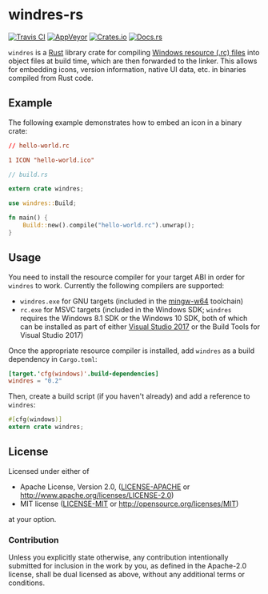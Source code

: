 # windres-rs

[![Travis CI](https://travis-ci.org/FaultyRAM/windres-rs.svg)][1]
[![AppVeyor](https://ci.appveyor.com/api/projects/status/ffj632w0xqh98c83?retina=true&svg=true)][2]
[![Crates.io](https://img.shields.io/crates/v/windres.svg)][3]
[![Docs.rs](https://docs.rs/windres/badge.svg)][4]

`windres` is a [Rust][5] library crate for compiling [Windows resource (.rc) files][6] into object
files at build time, which are then forwarded to the linker. This allows for embedding icons,
version information, native UI data, etc. in binaries compiled from Rust code.

## Example

The following example demonstrates how to embed an icon in a binary crate:

```rc
// hello-world.rc

1 ICON "hello-world.ico"
```

```rust
// build.rs

extern crate windres;

use windres::Build;

fn main() {
    Build::new().compile("hello-world.rc").unwrap();
}
```

## Usage

You need to install the resource compiler for your target ABI in order for `windres` to work.
Currently the following compilers are supported:

* `windres.exe` for GNU targets (included in the [mingw-w64][7] toolchain)
* `rc.exe` for MSVC targets (included in the Windows SDK; `windres` requires the Windows 8.1 SDK or
  the Windows 10 SDK, both of which can be installed as part of either [Visual Studio 2017][8] or
  the Build Tools for Visual Studio 2017)

Once the appropriate resource compiler is installed, add `windres` as a build dependency in
`Cargo.toml`:

```toml
[target.'cfg(windows)'.build-dependencies]
windres = "0.2"
```

Then, create a build script (if you haven't already) and add a reference to `windres`:

```rust
#[cfg(windows)]
extern crate windres;
```

## License

Licensed under either of

* Apache License, Version 2.0,
  ([LICENSE-APACHE](LICENSE-APACHE) or http://www.apache.org/licenses/LICENSE-2.0)
* MIT license ([LICENSE-MIT](LICENSE-MIT) or http://opensource.org/licenses/MIT)

at your option.

### Contribution

Unless you explicitly state otherwise, any contribution intentionally
submitted for inclusion in the work by you, as defined in the Apache-2.0
license, shall be dual licensed as above, without any additional terms or
conditions.

[1]: https://travis-ci.org/FaultyRAM/windres-rs
[2]: https://ci.appveyor.com/project/FaultyRAM/windres-rs
[3]: https://crates.io/crates/windres
[4]: https://docs.rs/windres
[5]: https://www.rust-lang.org
[6]: https://msdn.microsoft.com/en-us/library/windows/desktop/aa380599(v=vs.85).aspx
[7]: https://mingw-w64.org
[8]: https://www.visualstudio.com
